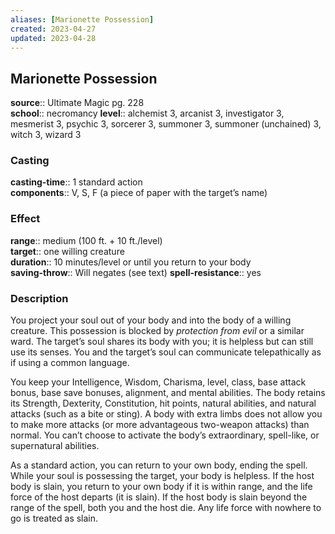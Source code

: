 ```yaml
---
aliases: [Marionette Possession]
created: 2023-04-27
updated: 2023-04-28
---
```


## Marionette Possession

**source**:: Ultimate Magic pg. 228  
**school**:: necromancy
**level**:: alchemist 3, arcanist 3, investigator 3, mesmerist 3, psychic 3, sorcerer 3, summoner 3, summoner (unchained) 3, witch 3, wizard 3

### Casting

**casting-time**:: 1 standard action  
**components**:: V, S, F (a piece of paper with the target’s name)

### Effect

**range**:: medium (100 ft. + 10 ft./level)  
**target**:: one willing creature  
**duration**:: 10 minutes/level or until you return to your body  
**saving-throw**:: Will negates (see text)
**spell-resistance**:: yes

### Description

You project your soul out of your body and into the body of a willing creature. This possession is blocked by *protection from evil* or a similar ward. The target’s soul shares its body with you; it is helpless but can still use its senses. You and the target’s soul can communicate telepathically as if using a common language.  
  
You keep your Intelligence, Wisdom, Charisma, level, class, base attack bonus, base save bonuses, alignment, and mental abilities. The body retains its Strength, Dexterity, Constitution, hit points, natural abilities, and natural attacks (such as a bite or sting). A body with extra limbs does not allow you to make more attacks (or more advantageous two-weapon attacks) than normal. You can’t choose to activate the body’s extraordinary, spell-like, or supernatural abilities.  
  
As a standard action, you can return to your own body, ending the spell. While your soul is possessing the target, your body is helpless. If the host body is slain, you return to your own body if it is within range, and the life force of the host departs (it is slain). If the host body is slain beyond the range of the spell, both you and the host die. Any life force with nowhere to go is treated as slain.
